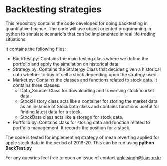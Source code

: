 # Backtesting strategies

This repository contains the code developed for doing backtesting in quantitative finance.
The code will use object oriented programming in python to simulate scenario's that can be implemented
in real life trading situations.


It contains the following files:

- BackTest.py: Contains the main testing class where we define the portfolio and apply the simulation on historical data
- Strategy.py: Contains the Stratergy Class that decides given a historical data whether to buy of sell a stock depending upon the strategy used.
- Market.py: Contains the classes and functions related to stock data. It contains three classes:
    - Data_Source: Class for downloading and traversing stock market data.
    - StockHistory class acts like a container for storing the market data as an instance of StockData class and contains functions useful for finding latest data for a stock.
    - StockData class acts like a storage for stock data.
- Portfolio.py: Contains class for storing data and function related to portfolio management. It records the position for a stock.

The code is tested for implementing strategy of mean reverting applied for apple stock data in the period of 2019-20. This can be run using **python BackTest.py**

For any quesries feel free to open an issue of contact ankitsingh@kias.re.kr 


